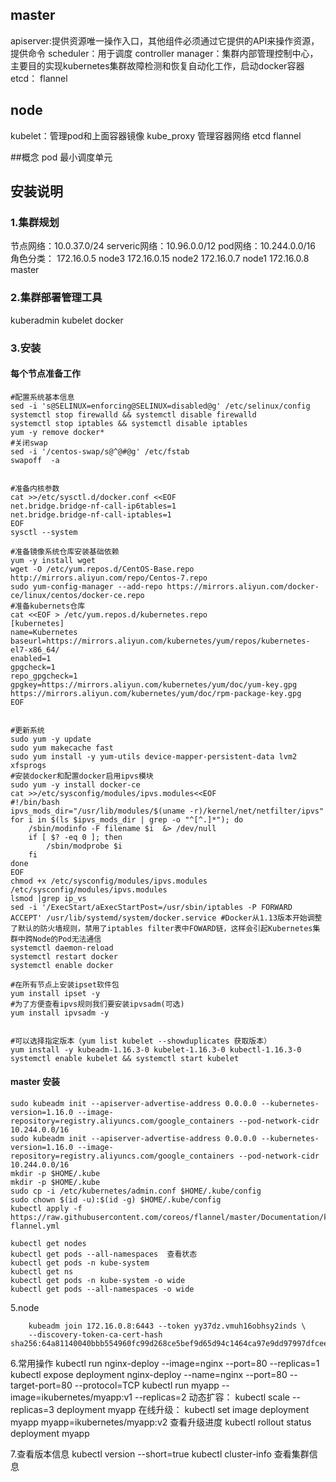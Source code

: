## master
apiserver:提供资源唯一操作入口，其他组件必须通过它提供的API来操作资源，提供命令
scheduler：用于调度
controller manager：集群内部管理控制中心，主要目的实现kubernetes集群故障检测和恢复自动化工作，启动docker容器
etcd：
flannel

## node
kubelet：管理pod和上面容器镜像
kube_proxy 管理容器网络
etcd
flannel

##概念
pod
	最小调度单元

## 安装说明
### 1.集群规划
节点网络：10.0.37.0/24
serveric网络：10.96.0.0/12
pod网络：10.244.0.0/16
角色分类：
	172.16.0.5   node3
	172.16.0.15 node2
	172.16.0.7  node1
	172.16.0.8  master
### 2.集群部署管理工具
  kuberadmin kubelet docker
### 3.安装
#### 每个节点准备工作
```Shell
#配置系统基本信息
sed -i 's@SELINUX=enforcing@SELINUX=disabled@g' /etc/selinux/config
systemctl stop firewalld && systemctl disable firewalld
systemctl stop iptables && systemctl disable iptables
yum -y remove docker*
#关闭swap
sed -i '/centos-swap/s@^@#@g' /etc/fstab
swapoff  -a


#准备内核参数
cat >>/etc/sysctl.d/docker.conf <<EOF
net.bridge.bridge-nf-call-ip6tables=1
net.bridge.bridge-nf-call-iptables=1
EOF
sysctl --system

#准备镜像系统仓库安装基础依赖
yum -y install wget
wget -O /etc/yum.repos.d/CentOS-Base.repo http://mirrors.aliyun.com/repo/Centos-7.repo
sudo yum-config-manager --add-repo https://mirrors.aliyun.com/docker-ce/linux/centos/docker-ce.repo
#准备kubernets仓库
cat <<EOF > /etc/yum.repos.d/kubernetes.repo
[kubernetes]
name=Kubernetes
baseurl=https://mirrors.aliyun.com/kubernetes/yum/repos/kubernetes-el7-x86_64/
enabled=1
gpgcheck=1
repo_gpgcheck=1
gpgkey=https://mirrors.aliyun.com/kubernetes/yum/doc/yum-key.gpg https://mirrors.aliyun.com/kubernetes/yum/doc/rpm-package-key.gpg
EOF


#更新系统
sudo yum -y update
sudo yum makecache fast
sudo yum install -y yum-utils device-mapper-persistent-data lvm2 xfsprogs
#安装docker和配置docker启用ipvs模块
sudo yum -y install docker-ce
cat >>/etc/sysconfig/modules/ipvs.modules<<EOF
#!/bin/bash
ipvs_mods_dir="/usr/lib/modules/$(uname -r)/kernel/net/netfilter/ipvs"
for i in $(ls $ipvs_mods_dir | grep -o "^[^.]*"); do
    /sbin/modinfo -F filename $i  &> /dev/null
    if [ $? -eq 0 ]; then
        /sbin/modprobe $i
    fi
done
EOF
chmod +x /etc/sysconfig/modules/ipvs.modules
/etc/sysconfig/modules/ipvs.modules
lsmod |grep ip_vs
sed -i '/ExecStart/aExecStartPost=/usr/sbin/iptables -P FORWARD ACCEPT' /usr/lib/systemd/system/docker.service #Docker从1.13版本开始调整了默认的防火墙规则，禁用了iptables filter表中FOWARD链，这样会引起Kubernetes集群中跨Node的Pod无法通信
systemctl daemon-reload
systemctl restart docker
systemctl enable docker

#在所有节点上安装ipset软件包
yum install ipset -y
#为了方便查看ipvs规则我们要安装ipvsadm(可选)
yum install ipvsadm -y


#可以选择指定版本（yum list kubelet --showduplicates 获取版本）
yum install -y kubeadm-1.16.3-0 kubelet-1.16.3-0 kubectl-1.16.3-0
systemctl enable kubelet && systemctl start kubelet

```
#### master 安装
```Shell
sudo kubeadm init --apiserver-advertise-address 0.0.0.0 --kubernetes-version=1.16.0 --image-repository=registry.aliyuncs.com/google_containers --pod-network-cidr 10.244.0.0/16
sudo kubeadm init --apiserver-advertise-address 0.0.0.0 --kubernetes-version=1.16.0 --image-repository=registry.aliyuncs.com/google_containers --pod-network-cidr 10.244.0.0/16
mkdir -p $HOME/.kube
mkdir -p $HOME/.kube
sudo cp -i /etc/kubernetes/admin.conf $HOME/.kube/config
sudo chown $(id -u):$(id -g) $HOME/.kube/config
kubectl apply -f https://raw.githubusercontent.com/coreos/flannel/master/Documentation/kube-flannel.yml

kubectl get nodes
kubectl get pods --all-namespaces  查看状态
kubectl get pods -n kube-system
kubectl get ns
kubectl get pods -n kube-system -o wide
kubectl get pods --all-namespaces -o wide
```

5.node
```Shell
	kubeadm join 172.16.0.8:6443 --token yy37dz.vmuh16obhsy2inds \
	--discovery-token-ca-cert-hash sha256:64a81140040bbb554960fc99d268ce5bef9d65d94c1464ca97e9dd97997dfcee
```
6.常用操作
	kubectl run nginx-deploy --image=nginx --port=80 --replicas=1
	kubectl expose deployment nginx-deploy --name=nginx --port=80 --target-port=80 --protocol=TCP
	kubectl run myapp --image=ikubernetes/myapp:v1 --replicas=2
	动态扩容：
	kubectl scale --replicas=3 deployment myapp
	在线升级：
	kubectl set image deployment myapp myapp=ikubernetes/myapp:v2
	查看升级进度
	kubectl rollout status deployment myapp

7.查看版本信息
	kubectl version --short=true
  kubectl cluster-info   查看集群信息
```
